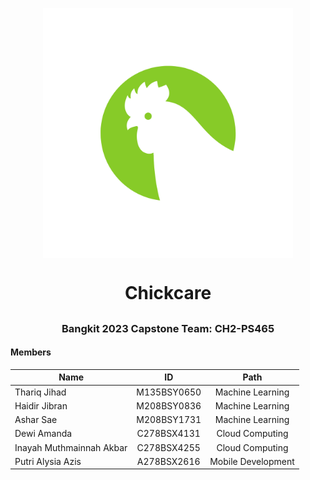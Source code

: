 <p align="center">
  <img align="center" width="400" src="/profile/img/logo (1).png" />
</p>
<h1 align="center">Chickcare</h1>
<h2 align="center"></h2>

<h3 align="center">Bangkit 2023 Capstone Team: CH2-PS465</h3>

#### Members
| Name                     | ID             | Path               | 
| ---------------------    |:--------------:|:------------------:|
| Thariq Jihad             | M135BSY0650    | Machine Learning   |
| Haidir Jibran            | M208BSY0836    | Machine Learning   |
| Ashar Sae                | M208BSY1731    | Machine Learning   |
| Dewi Amanda              | C278BSX4131    | Cloud Computing    |
| Inayah Muthmainnah Akbar | C278BSX4255    | Cloud Computing    |
| Putri Alysia Azis        | A278BSX2616    | Mobile Development |
